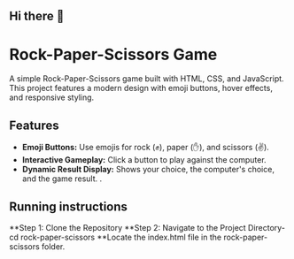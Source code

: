 ## Hi there 👋


# Rock-Paper-Scissors Game

A simple Rock-Paper-Scissors game built with HTML, CSS, and JavaScript. This project features a modern design with emoji buttons, hover effects, and responsive styling.

## Features

- **Emoji Buttons:** Use emojis for rock (✊), paper (✋), and scissors (✌️).
- **Interactive Gameplay:** Click a button to play against the computer.
- **Dynamic Result Display:** Shows your choice, the computer's choice, and the game result.
.

## Running instructions
**Step 1: Clone the Repository
**Step 2: Navigate to the Project Directory-cd rock-paper-scissors
**Locate the index.html file in the rock-paper-scissors folder.

